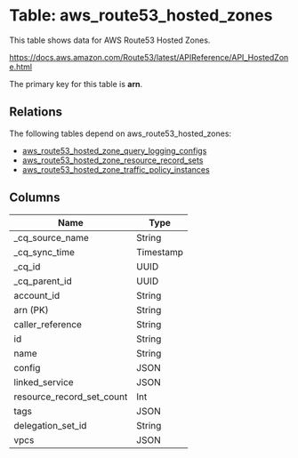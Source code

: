 # Table: aws_route53_hosted_zones

This table shows data for AWS Route53 Hosted Zones.

https://docs.aws.amazon.com/Route53/latest/APIReference/API_HostedZone.html

The primary key for this table is **arn**.

## Relations

The following tables depend on aws_route53_hosted_zones:
  - [aws_route53_hosted_zone_query_logging_configs](aws_route53_hosted_zone_query_logging_configs)
  - [aws_route53_hosted_zone_resource_record_sets](aws_route53_hosted_zone_resource_record_sets)
  - [aws_route53_hosted_zone_traffic_policy_instances](aws_route53_hosted_zone_traffic_policy_instances)

## Columns

| Name          | Type          |
| ------------- | ------------- |
|_cq_source_name|String|
|_cq_sync_time|Timestamp|
|_cq_id|UUID|
|_cq_parent_id|UUID|
|account_id|String|
|arn (PK)|String|
|caller_reference|String|
|id|String|
|name|String|
|config|JSON|
|linked_service|JSON|
|resource_record_set_count|Int|
|tags|JSON|
|delegation_set_id|String|
|vpcs|JSON|